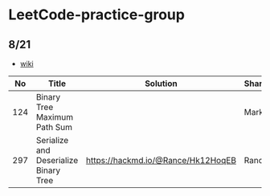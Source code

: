 # LeetCode-practice-group

## 8/21

* [wiki](https://docs.google.com/document/d/1IL3SFW-uv8K-Wb9Zzyp9cD6j1_WbcibatzPbaSU06wo/edit)

|  No  | Title |  Solution       |  Sharer |
| ---- | ----- | --------------- | --------|
| 124 | Binary Tree Maximum Path Sum | | Mark |
| 297 | Serialize and Deserialize Binary Tree | https://hackmd.io/@Rance/Hk12HoqEB | Rance |
